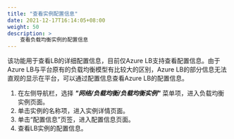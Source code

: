 ```yaml
---
title: "查看实例配置信息"
date: 2021-12-17T16:14:05+08:00
weight: 50
description: >
    查看负载均衡实例的配置信息
---
```


该功能用于查看LB的详细配置信息，目前仅Azure LB支持查看配置信息。由于Azure LB与平台原有的负载均衡模型有比较大的区别，Azure LB的部分信息无法直观的显示在平台，可以通过配置信息查看Azure LB的配置信息。

1. 在左侧导航栏，选择 **_"网络/负载均衡/负载均衡实例"_** 菜单项，进入负载均衡实例页面。
2. 单击实例的名称项，进入实例详情页面。
2. 单击“配置信息”页签，进入配置信息页面。
3. 查看LB实例的配置信息。